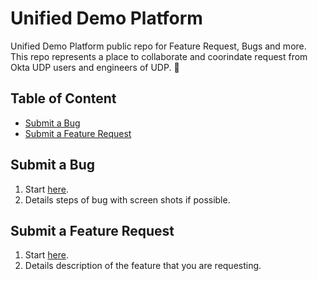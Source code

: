 # Unified Demo Platform 
Unified Demo Platform public repo for Feature Request, Bugs and more. This repo represents a place to collaborate and coorindate request from Okta UDP users and engineers of UDP. :tada:

## Table of Content

* [Submit a Bug](#submit-a-bug)
* [Submit a Feature Request](#submit-a-feature-request)

## Submit a Bug

1. Start [here]().
2. Details steps of bug with screen shots if possible.

## Submit a Feature Request

1. Start [here]().
2. Details description of the feature that you are requesting.
